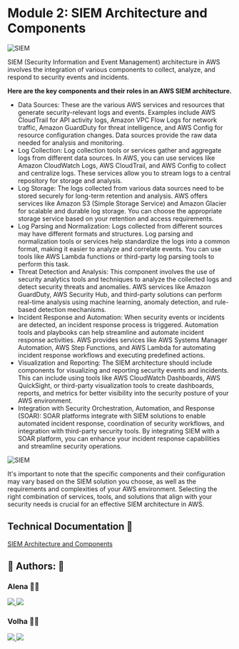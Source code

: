 
# Module 2: SIEM Architecture and Components





![SIEM](https://drive.google.com/uc?export=view&id=1yLRT7nI3qqsHuDdnb-i8KptK6jfDVOIg)






SIEM (Security Information and Event Management) architecture in AWS involves the integration of various components to collect, analyze, and respond to security events and incidents.  

**Here are the key components and their roles in an AWS SIEM architecture.**

- Data Sources: These are the various AWS services and resources that generate security-relevant logs and events. Examples include AWS CloudTrail for API activity logs, Amazon VPC Flow Logs for network traffic, Amazon GuardDuty for threat intelligence, and AWS Config for resource configuration changes. Data sources provide the raw data needed for analysis and monitoring.
- Log Collection: Log collection tools or services gather and aggregate logs from different data sources. In AWS, you can use services like Amazon CloudWatch Logs, AWS CloudTrail, and AWS Config to collect and centralize logs. These services allow you to stream logs to a central repository for storage and analysis.
- Log Storage: The logs collected from various data sources need to be stored securely for long-term retention and analysis. AWS offers services like Amazon S3 (Simple Storage Service) and Amazon Glacier for scalable and durable log storage. You can choose the appropriate storage service based on your retention and access requirements.
- Log Parsing and Normalization: Logs collected from different sources may have different formats and structures. Log parsing and normalization tools or services help standardize the logs into a common format, making it easier to analyze and correlate events. You can use tools like AWS Lambda functions or third-party log parsing tools to perform this task.
- Threat Detection and Analysis: This component involves the use of security analytics tools and techniques to analyze the collected logs and detect security threats and anomalies. AWS services like Amazon GuardDuty, AWS Security Hub, and third-party solutions can perform real-time analysis using machine learning, anomaly detection, and rule-based detection mechanisms.
- Incident Response and Automation: When security events or incidents are detected, an incident response process is triggered. Automation tools and playbooks can help streamline and automate incident response activities. AWS provides services like AWS Systems Manager Automation, AWS Step Functions, and AWS Lambda for automating incident response workflows and executing predefined actions.
- Visualization and Reporting: The SIEM architecture should include components for visualizing and reporting security events and incidents. This can include using tools like AWS CloudWatch Dashboards, AWS QuickSight, or third-party visualization tools to create dashboards, reports, and metrics for better visibility into the security posture of your AWS environment.
- Integration with Security Orchestration, Automation, and Response (SOAR): SOAR platforms integrate with SIEM solutions to enable automated incident response, coordination of security workflows, and integration with third-party security tools. By integrating SIEM with a SOAR platform, you can enhance your incident response capabilities and streamline security operations.

![SIEM](https://drive.google.com/uc?export=view&id=1JJz-dCCwIliXfE2CB0bzIbX-gzYx71jt) 



It's important to note that the specific components and their configuration may vary based on the SIEM solution you choose, as well as the requirements and complexities of your AWS environment. Selecting the right combination of services, tools, and solutions that align with your security needs is crucial for an effective SIEM architecture in AWS.


## Technical Documentation 🤖

[SIEM Architecture and Components](https://docs.google.com/document/d/1zTjHRLag1NCbmbPf59g8oWAgamhB6Tfkbh3LnbbCb2U/edit?usp=drive_link)


## 🔗 Authors: 👐
### Alena 👩‍💻
<p>
  <a href="https://www.linkedin.com/in/alena-puzach-b999801a7/">
    <img src="https://skillicons.dev/icons?i=linkedin" />
  </a>  
    <a href="https://github.com/alenapuzach">
    <img src="https://skillicons.dev/icons?i=github" />
  </a>
</p>

### Volha 👩‍💻
<p>
  <a href="https://www.linkedin.com/in/volha-t-59b7725b/">
    <img src="https://skillicons.dev/icons?i=linkedin" />
  </a>  
    <a href="https://github.com/voliatalatynik">
    <img src="https://skillicons.dev/icons?i=github" />
  </a>
</p>






